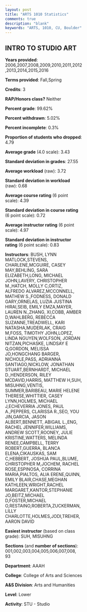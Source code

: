 ```yaml
---
layout: post
title: "ARTS 1010 Statistics"
comments: true
description: "blank"
keywords: "ARTS, 1010, CU, Boulder"
--- 
```

<head>
<script src="https://ajax.googleapis.com/ajax/libs/jquery/2.1.3/jquery.min.js"></script>
<script src="https://dl.dropboxusercontent.com/s/pc42nxpaw1ea4o9/highcharts.js?dl=0"></script>
<!-- <script src="../assets/js/highcharts.js"></script> -->
<style type="text/css">@font-face {
	font-family: "Bebas Neue";
	src: url(https://www.filehosting.org/file/details/544349/BebasNeue%20Regular.otf) format("opentype");
	}
	h1.Bebas { 
		font-family: "Bebas Neue", Verdana, Tahoma;
	}
</style>
</head>
<body>
	<div id="container" style="float: right; width: 45%; height: 88%; margin-left: 2.5%; margin-right: 2.5%;"></div>
	<script language="JavaScript">
		$(document).ready(function() {
		var chart = {type: 'column'};
		var title = {text: 'Grade Distribution'};
		var xAxis = {categories: ['A','B','C','D','F'],crosshair: true};
		var yAxis = {min: 0,title: {text: 'Percentage'}};
		var tooltip = {headerFormat: '<center><b><span style="font-size:20px">{point.key}</span></b></center>',
		               pointFormat: '<td style="padding:0"><b>{point.y:.1f}%</b></td>',
		               footerFormat: '</table>',shared: true,useHTML: true};
		var plotOptions = {column: {pointPadding: 0.0,borderWidth: 0}};  
		var credits = {enabled: false};var series= [{name: 'Percent',data: [62.27,28.64,5.55,1.95,1.6,]}];
		var json = {};
		json.chart = chart;
		json.title = title;
		json.tooltip = tooltip;
		json.xAxis = xAxis;
		json.yAxis = yAxis;  
		json.series = series;
		json.plotOptions = plotOptions;  
		json.credits = credits;
		$('#container').highcharts(json);
	});
	</script>
</body>
			   
## INTRO TO STUDIO ART

**Years provided**: 2006,2007,2008,2009,2010,2011,2012,2013,2014,2015,2016

**Terms provided**: Fall,Spring

**Credits**: 3

**RAP/Honors class?** Neither

**Percent grade**: 99.62%

**Percent withdrawn**: 5.02%

**Percent incomplete**: 0.3%

**Proportion of students who dropped**: 4.79

**Average grade** (4.0 scale): 3.43

**Standard deviation in grades**: 27.55

**Average workload** (raw): 3.72

**Standard deviation in workload** (raw): 0.68

**Average course rating** (6 point scale): 4.39

**Standard deviation in course rating** (6 point scale): 0.72

**Average instructor rating** (6 point scale): 4.97

**Standard deviation in instructor rating** (6 point scale): 0.83

**Instructors**: BUSH, LYNN MATLOCK,STEVENS, CHARLENE,MCGUIRE, CASEY MAY,BEHLING, SARA ELIZABETH,LONG, MICHAEL JOHN,LAVERY, CHRISTOPHER M.,HATCH, MOLLY C,ORTIZ, ALFREDO ALVAREZ,MCCONNELL, MATHEW S.,FODNESS, DONALD GARY,ORNELAS, LUZIA JUSTINA HIRAI,SEIB, EMILY EMZA,MAYER, LAUREN N.,ZHANG, XI,COBB, AMBER D,WAHLBERG, REBECCA SUZANNE,TREADWELL, KARI NATASHA,MUDERLAK, CRAIG M,FOSS, TIMOTHY JOHN,LOPEZ, LINDA NGUYEN,WOLFSON, JORDAN NITZAN,PICHASKE, LINDSAY E Q,GORDON, MELISSA JO,HONGCHANG BARGER, NICHOLE,PASS, ADRIANNA SANTIAGO,NICKLOW, JONATHAN STUART,BERNHARDT, MICHAEL D.,HENDERSON, RILEY MCDAVID,HARRIS, MATTHEW H,SUH, MISUHNG,VENTIS, SUMMER,BARIBEAU, MARIE HELENE THERESE,WHITTIER, CASEY LYNN,HOLMES, MICHAEL J,ECHEVERRIA JONES, PAUL A.,PEPPERS, CLARISSA R.,SEO, YOU JIN,GARCIA, JASON ALBERT,BENNETT, ABIGAIL L.,ENG, RACHEL JENNIFER,WILLIAMS, ANDREW SCOTT,ROONEY, JULIE KRISTINE,WATTERS, MELINDA RENEE,CAMPBELL, TERRY ROBERT,GUERRA, BLANCA ELENA,CIKAUSKAS, SAM C,HEBBERT, JOSHUA PAUL,BLUME, CHRISTOPHER M,JOCHEM, RACHEL ROSE,ESPINOSA, CORRINA MARIA,PIALTOS, ALIA ERENE,QUINN, EMILY BLAIR,CHASE,MEGHAN KATHLEEN,WRIGHT,RACHEL MARGARET,KANTOR,STEPHANIE JO,BEITZ,MICHAEL D,FOSTER,MICHAEL O,RESTAINO,ROBERTA,ZUCKERMAN,LILLY CHARLOTTE,HOLMES,JODI,TREHER,AARON DAVID

**Easiest instructor** (based on class grade): SUH, MISUHNG

**Sections** (and **number of sections**): 001,002,003,004,005,006,007,008, 93

**Department**: AAAH

**College**: College of Arts and Sciences

**A&S Division**: Arts and Humanities

**Level**: Lower

**Activity**: STU - Studio